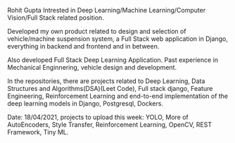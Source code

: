 
Rohit Gupta
Intrested in Deep Learning/Machine Learning/Computer Vision/Full Stack related  position.


Developed my own product related to design and selection of vehicle/machine suspension system, a Full Stack web application in Django, everything in backend and frontend and in between.

Also developed Full Stack Deep Learning Application.
Past experience in Mechanical Enginnering, vehicle design and development.

In the repositories, there are projects related to Deep Learning, Data Structures and Algorithms(DSA)(Leet Code), Full stack django, Feature Engineering, Reinforcement Learning and end-to-end implementation of the deep learning models in Django, Postgresql, Dockers.




Date: 18/04/2021, projects to upload this week: YOLO, More of AutoEncoders, Style Transfer, Reinforcement Learning, OpenCV, REST Framework, Tiny ML.
